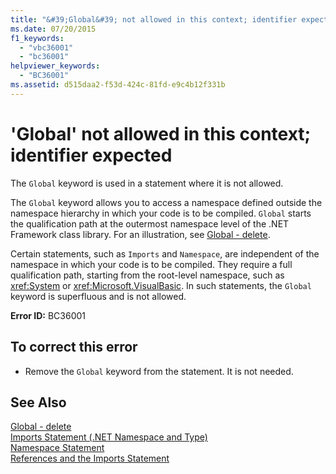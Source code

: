 ```yaml
---
title: "&#39;Global&#39; not allowed in this context; identifier expected"
ms.date: 07/20/2015
f1_keywords: 
  - "vbc36001"
  - "bc36001"
helpviewer_keywords: 
  - "BC36001"
ms.assetid: d515daa2-f53d-424c-81fd-e9c4b12f331b
---
```

# &#39;Global&#39; not allowed in this context; identifier expected
The `Global` keyword is used in a statement where it is not allowed.  
  
 The `Global` keyword allows you to access a namespace defined outside the namespace hierarchy in which your code is to be compiled. `Global` starts the qualification path at the outermost namespace level of the .NET Framework class library. For an illustration, see [Global - delete](https://msdn.microsoft.com/library/18c8ba14-40f6-4978-8096-6a5852324635).  
  
 Certain statements, such as `Imports` and `Namespace`, are independent of the namespace in which your code is to be compiled. They require a full qualification path, starting from the root-level namespace, such as <xref:System> or <xref:Microsoft.VisualBasic>. In such statements, the `Global` keyword is superfluous and is not allowed.  
  
 **Error ID:** BC36001  
  
## To correct this error  
  
-   Remove the `Global` keyword from the statement. It is not needed.  
  
## See Also  
 [Global - delete](https://msdn.microsoft.com/library/18c8ba14-40f6-4978-8096-6a5852324635)  
 [Imports Statement (.NET Namespace and Type)](../../visual-basic/language-reference/statements/imports-statement-net-namespace-and-type.md)  
 [Namespace Statement](../../visual-basic/language-reference/statements/namespace-statement.md)  
 [References and the Imports Statement](../../visual-basic/programming-guide/program-structure/references-and-the-imports-statement.md)

